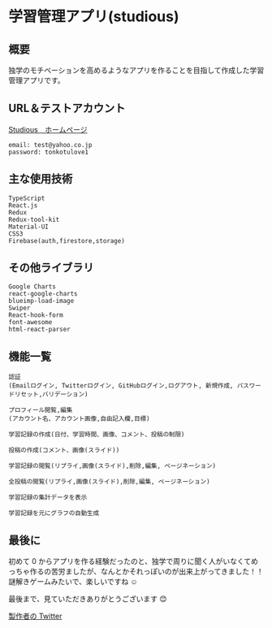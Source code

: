 # 学習管理アプリ(studious)

## 概要

独学のモチベーションを高めるようなアプリを作ることを目指して作成した学習管理アプリです。

## URL＆テストアカウント

[Studious　ホームページ](https://studious-61g8s50ep-patao150205.vercel.app/home)

    email: test@yahoo.co.jp
    password: tonkotulove1

## 主な使用技術

    TypeScript
    React.js
    Redux
    Redux-tool-kit
    Material-UI
    CSS3
    Firebase(auth,firestore,storage)

## その他ライブラリ

    Google Charts
    react-google-charts
    blueimp-load-image
    Swiper
    React-hook-form
    font-awesome
    html-react-parser

## 機能一覧

    認証
    (Emailログイン, Twitterログイン, GitHubログイン,ログアウト, 新規作成, パスワードリセット,バリデーション)

    プロフィール閲覧,編集
    (アカウント名、アカウント画像,自由記入欄,目標)

    学習記録の作成(日付、学習時間、画像、コメント、投稿の制限)

    投稿の作成(コメント、画像(スライド))

    学習記録の閲覧(リプライ,画像(スライド),削除,編集, ページネーション)

    全投稿の閲覧(リプライ,画像(スライド),削除,編集, ページネーション)

    学習記録の集計データを表示

    学習記録を元にグラフの自動生成


## 最後に

初めて 0 からアプリを作る経験だったのと、独学で周りに聞く人がいなくてめっちゃ作るの苦労ましたが、なんとかそれっぽいのが出来上がってきました！！
謎解きゲームみたいで、楽しいですね ☺️

最後まで、見ていただきありがとうございます 😊

[製作者の Twitter](https://twitter.com/Patao_program)
